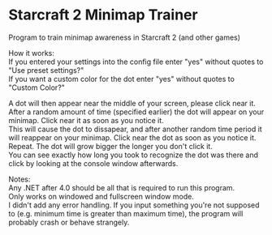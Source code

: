 # Starcraft 2 Minimap Trainer
Program to train minimap awareness in Starcraft 2 (and other games)  

How it works:  
If you entered your settings into the config file enter "yes" without quotes to "Use preset settings?"  
If you want a custom color for the dot enter "yes" without quotes to "Custom Color?"  

A dot will then appear near the middle of your screen, please click near it.  
After a random amount of time (specified earlier) the dot will appear on your minimap. Click near it as soon as you notice it.  
This will cause the dot to dissapear, and after another random time period it will reappear on your minimap. Click near the dot as soon as you notice it. Repeat. The dot will grow bigger the longer you don't click it.  
You can see exactly how long you took to recognize the dot was there and click by looking at the console window afterwards.  

Notes:  
Any .NET after 4.0 should be all that is required to run this program.  
Only works on windowed and fullscreen window mode.  
I didn't add any error handling. If you input something you're not supposed to (e.g. minimum time is greater than maximum time), the program will probably crash or behave strangely.


